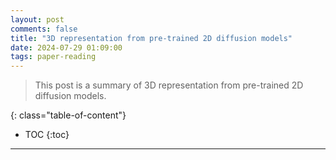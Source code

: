 ```yaml
---
layout: post
comments: false
title: "3D representation from pre-trained 2D diffusion models"
date: 2024-07-29 01:09:00
tags: paper-reading
---
```


> This post is a summary of 3D representation from pre-trained 2D diffusion models.


<!--more-->

{: class="table-of-content"}
* TOC
{:toc}

---

